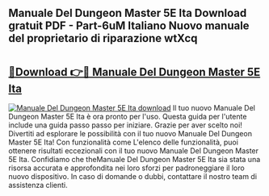 ## Manuale Del Dungeon Master 5E Ita Download gratuit PDF - Part-6uM Italiano Nuovo manuale del proprietario di riparazione wtXcq

# <h2><a href="http://dfbph2.blite.top/?on=Manuale+Del+Dungeon+Master+5E+Ita">🔗Download 👉🔴 Manuale Del Dungeon Master 5E Ita</a></h2>

[![Manuale Del Dungeon Master 5E Ita download](https://i.imgur.com/lujVjoI.png)](http://dfbph2.blite.top/?on=Manuale+Del+Dungeon+Master+5E+Ita)
Il tuo nuovo Manuale Del Dungeon Master 5E Ita è ora pronto per l'uso. Questa guida per l'utente include una guida passo passo per iniziare. Grazie per aver scelto noi! Divertiti ad esplorare le possibilità con il tuo nuovo Manuale Del Dungeon Master 5E Ita! Con funzionalità come L'elenco delle funzionalità, puoi ottenere risultati eccezionali con il tuo nuovo Manuale Del Dungeon Master 5E Ita. Confidiamo che theManuale Del Dungeon Master 5E Ita sia stata una risorsa accurata e approfondita nei loro sforzi per padroneggiare il loro nuovo dispositivo. In caso di domande o dubbi, contattare il nostro team di assistenza clienti.
